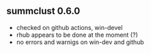 ## summclust 0.6.0

- checked on github actions, win-devel
- rhub appears to be done at the moment (?)
- no errors and warnigs on win-dev and github
